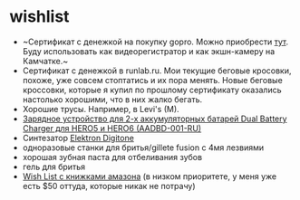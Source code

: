 # wishlist 
 - ~Сертификат с денежкой на покупку gopro. Можно приобрести [тут](https://shop.giftd.tech/gopro). Буду использовать как видеорегистратор и как экшн-камеру на Камчатке.~
 - Сертификат с денежкой в runlab.ru. Мои текущие беговые кросовки, похоже, уже совсем стоптатись и их пора менять. Новые беговые кроссовки, которые я купил по прошлому сертификату оказались настолько хорошими, что в них жалко бегать.
 - Хорошие трусы. Например, в Levi's (M). 
 - [Зарядное устройство для 2-х аккумуляторных батарей Dual Battery Charger для HERO5 и HERO6 (AADBD-001-RU)](https://gopro.ru/collection/batarei/product/dual-battery-charger-hero5-black)
 - Синтезатор [Elektron Digitone](https://www.elektron.se/products/digitone/)
 - одноразовые станки для бритья/gillete fusion с 4мя лезвиями
 - хорошая зубная паста для отбеливания зубов
 - гель для бритья
 - [Wish List с книжками амазона](http://amzn.com/w/2H9HXNRKCRPQ1) (в низком приоритете, у меня уже есть $50 оттуда, которые никак не потрачу)

